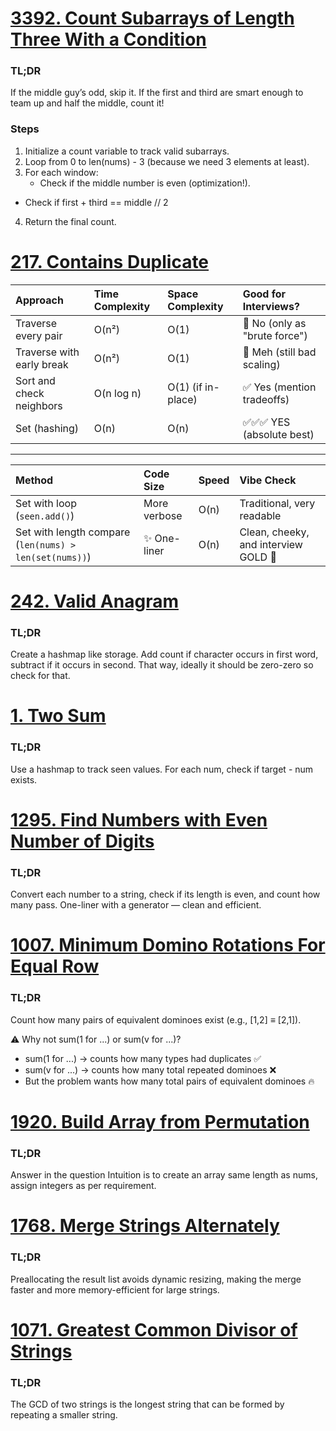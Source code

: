 # [3392. Count Subarrays of Length Three With a Condition](https://leetcode.com/problems/count-subarrays-of-length-three-with-a-condition/submissions/1619641396/?envType=daily-question&envId=2025-04-27)

### TL;DR
If the middle guy’s odd, skip it. If the first and third are smart enough to team up and half the middle, count it!

### Steps
1. Initialize a count variable to track valid subarrays.
2. Loop from 0 to len(nums) - 3 (because we need 3 elements at least).
3. For each window:
    - Check if the middle number is even (optimization!).
- Check if first + third == middle // 2 
4. Return the final count.

# [217. Contains Duplicate](https://leetcode.com/problems/contains-duplicate/)

| Approach                     | Time Complexity | Space Complexity | Good for Interviews?          |
|:------------------------------|:----------------|:-----------------|:-------------------------------|
| Traverse every pair           | O(n²)            | O(1)              | 🚫 No (only as "brute force")   |
| Traverse with early break     | O(n²)            | O(1)              | 🚫 Meh (still bad scaling)      |
| Sort and check neighbors      | O(n log n)       | O(1) (if in-place)| ✅ Yes (mention tradeoffs)      |
| Set (hashing)                 | O(n)             | O(n)              | ✅✅✅ YES (absolute best)       |

-------------------------------------------------------
| Method                        | Code Size      | Speed     | Vibe Check                          |
|:-------------------------------|:---------------|:----------|:------------------------------------|
| Set with loop (`seen.add()`)    | More verbose   | O(n)      | Traditional, very readable          |
| Set with length compare (`len(nums) > len(set(nums))`) | ✨ One-liner | O(n) | Clean, cheeky, and interview GOLD 🌟 |


# [242. Valid Anagram](https://leetcode.com/problems/valid-anagram/)

### TL;DR
Create a hashmap like storage. Add count if character occurs in first word, subtract if it occurs in second. That way, ideally it should be zero-zero so check for that.

# [1. Two Sum](https://leetcode.com/problems/two-sum)

### TL;DR
Use a hashmap to track seen values. For each num, check if target - num exists.

# [1295. Find Numbers with Even Number of Digits](https://leetcode.com/problems/find-numbers-with-even-number-of-digits/description/?envType=daily-question&envId=2025-04-30)

### TL;DR
Convert each number to a string, check if its length is even, and count how many pass. One-liner with a generator — clean and efficient.

# [1007. Minimum Domino Rotations For Equal Row](https://leetcode.com/problems/minimum-domino-rotations-for-equal-row/?envType=daily-question&envId=2025-05-03)

### TL;DR
Count how many pairs of equivalent dominoes exist (e.g., [1,2] ≡ [2,1]).

⚠️ Why not sum(1 for ...) or sum(v for ...)?
- sum(1 for ...) → counts how many types had duplicates ✅
- sum(v for ...) → counts how many total repeated dominoes ❌
- But the problem wants how many total pairs of equivalent dominoes 🔥

# [1920. Build Array from Permutation](https://leetcode.com/problems/build-array-from-permutation/?envType=daily-question&envId=2025-05-06)

### TL;DR
Answer in the question
Intuition is to create an array same length as nums, assign integers as per requirement.

# [1768. Merge Strings Alternately](https://leetcode.com/problems/merge-strings-alternately/description/?envType=study-plan-v2&envId=leetcode-75)

### TL;DR
Preallocating the result list avoids dynamic resizing, making the merge faster and more memory-efficient for large strings.

# [1071. Greatest Common Divisor of Strings](https://leetcode.com/problems/greatest-common-divisor-of-strings/?envType=study-plan-v2&envId=leetcode-75)

### TL;DR 
The GCD of two strings is the longest string that can be formed by repeating a smaller string.